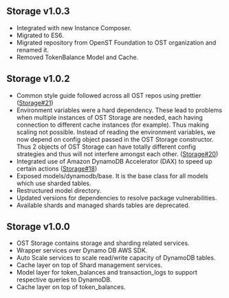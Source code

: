 ## Storage v1.0.3
- Integrated with new Instance Composer.
- Migrated to ES6.
- Migrated repository from OpenST Foundation to OST organization and renamed it.
- Removed TokenBalance Model and Cache.

## Storage v1.0.2
- Common style guide followed across all OST repos using prettier ([Storage#21](https://github.com/ostdotcom/storage/issues/21))
- Environment variables were a hard dependency. These lead to problems when multiple instances of OST Storage are needed, 
    each having connection to different cache instances (for example). Thus making scaling not possible. Instead of reading 
    the environment variables, we now depend on config object passed in the OST Storage constructor. Thus 2 objects of 
    OST Storage can have totally different config strategies and thus will not interfere amongst each other.
    ([Storage#20](https://github.com/ostdotcom/storage/issues/20))
- Integrated use of Amazon DynamoDB Accelerator (DAX) to speed up certain actions ([Storage#18](https://github.com/ostdotcom/storage/issues/18))
- Exposed models/dynamodb/base. It is the base class for all models which use sharded tables.
- Restructured model directory.
- Updated versions for dependencies to resolve package vulnerabilities.
- Available shards and managed shards tables are deprecated.

## Storage v1.0.0
- OST Storage contains storage and sharding related services.
- Wrapper services over Dynamo DB AWS SDK.
- Auto Scale services to scale read/write capacity of DynamoDB tables.
- Cache layer on top of Shard management services.
- Model layer for token_balances and transaction_logs to support respective queries to DynamoDB.
- Cache layer on top of token_balances.